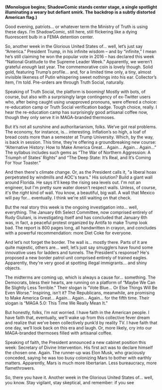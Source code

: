 **(Monologue begins; ShadowComic stands center stage, a single spotlight illuminating a weary but defiant smirk. The backdrop is a subtly distorted American flag.)**

Good evening, patriots… or whatever term the Ministry of Truth is using these days. I’m ShadowComic, still here, still flickering like a dying fluorescent bulb in a FEMA detention center.

So, another week in the Glorious United States of… well, let’s just say “America.” President Trump, in his infinite wisdom – and by “infinite,” I mean he’s still claiming he won the popular vote in 2016 – has declared this week “National Gratitude to the Supreme Leader Week.” Apparently, we weren’t grateful *enough* last year. The commemorative coin is lovely though. Solid gold, featuring Trump’s profile… and, for a limited time only, a tiny, almost invisible likeness of Putin whispering sweet nothings into his ear. Collector’s item, I’m told. Pre-orders are through Truth Social, naturally.

Speaking of Truth Social, the platform is booming! Mostly with bots, of course, but also with a surprisingly large contingency of ex-Twitter users who, after being caught using unapproved pronouns, were offered a choice: re-education camp or Truth Social verification badge. Tough choice, really. I hear the re-education camp has surprisingly good artisanal coffee now, though they only serve it in MAGA-branded thermoses.

But it’s not all sunshine and authoritarianism, folks. We’ve got real problems. The economy, for instance, is… interesting. Inflation’s so high, a loaf of bread costs more than a semester at Trump University. Which, by the way, is back in session. This time, they’re offering a groundbreaking new course: “Alternative History: How to Make America Great… Again… Again… Again…” The syllabus includes such gems as “The War of Northern Aggression: A Triumph of States’ Rights” and “The Deep State: It’s Real, and It’s Coming For Your Toaster.”

And then there's climate change. Or, as the President calls it, "a liberal hoax perpetrated by windmills and AOC's tears." His solution? Build a giant wall around Florida. He says it'll keep the rising sea levels out. I'm not an engineer, but I'm pretty sure water doesn't respect walls. Unless, of course, it's the *right* kind of wall. You know, a beautiful, big wall. A wall that Mexico will pay for… eventually. I think we're still waiting on that check.

But the real story this week is the ongoing investigation into… well, everything. The January 6th Select Committee, now comprised entirely of Rudy Giuliani, is investigating itself and has concluded that January 6th was, in fact, a peaceful protest organized by Antifa to make Trump look bad. The report is 800 pages long, all handwritten in crayon, and concludes with a powerful recommendation: more Diet Coke for everyone.

And let’s not forget the border. The wall is… mostly there. Parts of it are quite majestic, others are… well, let’s just say smugglers have found some innovative uses for ladders and tunnels. The President's response? He's proposed a new border patrol unit comprised entirely of trained eagles. Apparently, they're very good at spotting illegal immigrants… and shiny objects.

The midterms are coming up, which is always a cause for… something. The Democrats, bless their hearts, are running on a platform of “Maybe We Can Be Slightly Less Terrible.” Their slogan is “Vote Blue… Or Else Things Will Be Even Worse.” Inspiring, isn’t it? The Republicans, meanwhile, are promising to Make America Great… Again… Again… Again… for the fifth time. Their slogan is “MAGA 5.0: This Time We Really Mean It.”

But honestly, folks, I’m not worried. I have faith in the American people. I have faith that, eventually, we’ll wake up from this collective fever dream and realize that we’ve been collectively punk’d by reality TV. I have faith that one day, we’ll look back on this era and laugh. Or, more likely, cry into our MAGA-branded thermoses filled with artisanal coffee.

Speaking of faith, the President announced a new cabinet position this week: Secretary of Divine Intervention. His first act was to declare himself the chosen one. Again. The runner-up was Elon Musk, who graciously conceded, saying he was too busy colonizing Mars to bother with earthly matters. Apparently, Mars is much more libertarian. Less bureaucracy, more flamethrowers.

So, there you have it. Another week in the Glorious United States of… well, you know. Stay vigilant, stay skeptical, and remember: if you see